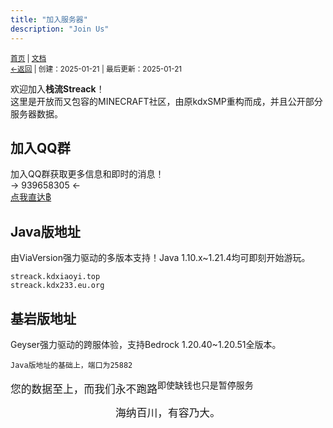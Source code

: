 ```yaml
---
title: "加入服务器"
description: "Join Us"
---
```

<small id="old_menu"><a href="/Streack/">首页</a> | <a href="/Streack/doc/">文档</a></small><br><small><a href="/Streack/doc">←返回</a> |
 创建：2025-01-21 | 最后更新：2025-01-21</small><br>

欢迎加入**栈流Streack**！<br>
这里是开放而又包容的MINECRAFT社区，由原kdxSMP重构而成，并且公开部分服务器数据。

## 加入QQ群
加入QQ群获取更多信息和即时的消息！<br>
→ 939658305 ←<br>
[点我直达฿](http://qm.qq.com/cgi-bin/qm/qr?_wv=1027&k=vkCLJqaLsSrddbs6UKzzK_JxWpLg8GAl&authKey=N%2Fpa8kEtWtqkhQ7VypcGZcZwQMa1dFFhg14XsGtXp3EV3Z%2BKFexQgnfcRMqxWCMQ&noverify=0&group_code=939658305)

## Java版地址
由ViaVersion强力驱动的多版本支持！Java 1.10.x~1.21.4均可即刻开始游玩。
```address
streack.kdxiaoyi.top
streack.kdx233.eu.org
```

## 基岩版地址
Geyser强力驱动的跨服体验，支持Bedrock 1.20.40~1.20.51全版本。
```address
Java版地址的基础上，端口为25882
```

<big>您的数据至上，而我们永不跑路<sup>即使缺钱也只是暂停服务</sup></big><br>
<center><big>海纳百川，有容乃大。</big></center><br>

<div id="mdRender_config" data-sideship-hide="1"></div>
<script src="https://rs.kdxiaoyi.top/res/scripts/js/sober.min.js"></script><script src="https://kdxiaoyi.top/Streack/page/pmd-reRender.min.js"></script>